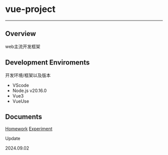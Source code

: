 # vue-project

<hr/>

## Overview

web主流开发框架

## Development Enviroments

开发环境/框架以及版本

- VScode
- Node.js v20.16.0
- Vue3
- VueUse

## Documents

[Homework](./homework.md)
[Experiment](./experiment.md)

Update

2024.09.02
